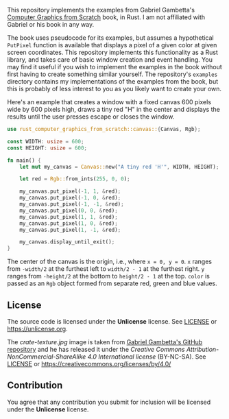 This repository implements the examples from Gabriel Gambetta's [Computer Graphics from
Scratch](https://gabrielgambetta.com/computer-graphics-from-scratch/) book, in Rust. I am not
affiliated with Gabriel or his book in any way.

The book uses pseudocode for its examples, but assumes a hypothetical `PutPixel` function is
available that displays a pixel of a given color at given screen coordinates. This repository
implements this functionality as a Rust library, and takes care of basic window creation and event
handling. You may find it useful if you wish to implement the examples in the book without first
having to create something similar yourself. The repository's `examples` directory contains my
implementations of the examples from the book, but this is probably of less interest to you as you
likely want to create your own.

Here's an example that creates a window with a fixed canvas 600 pixels wide by 600 pixels high,
draws a tiny red "H" in the center and displays the results until the user presses escape or closes
the window.

```rust
use rust_computer_graphics_from_scratch::canvas::{Canvas, Rgb};

const WIDTH: usize = 600;
const HEIGHT: usize = 600;

fn main() {
    let mut my_canvas = Canvas::new("A tiny red 'H'", WIDTH, HEIGHT);

    let red = Rgb::from_ints(255, 0, 0);

    my_canvas.put_pixel(-1, 1, &red);
    my_canvas.put_pixel(-1, 0, &red);
    my_canvas.put_pixel(-1, -1, &red);
    my_canvas.put_pixel(0, 0, &red);
    my_canvas.put_pixel(1, 1, &red);
    my_canvas.put_pixel(1, 0, &red);
    my_canvas.put_pixel(1, -1, &red);

    my_canvas.display_until_exit();
}
```

The center of the canvas is the origin, i.e., where `x = 0, y = 0`. `x` ranges from `-width/2`
at the furthest left to `width/2 - 1` at the furthest right. `y` ranges from `-height/2` at the
bottom to `height/2 - 1` at the top. `color` is passed as an `Rgb` object formed from separate red,
green and blue values.


## License

The source code is licensed under the **Unlicense** license. See [LICENSE](LICENSE) or
https://unlicense.org.

The _*crate-texture.jpg*_ image is taken from
[Gabriel Gambetta's GitHub repository](https://github.com/ggambetta/computer-graphics-from-scratch) and he has released
it under the _*Creative Commons Attribution-NonCommercial-ShareAlike 4.0 International license*_ (BY-NC-SA). See
[LICENSE](LICENSE) or
https://creativecommons.org/licenses/by/4.0/


## Contribution

You agree that any contribution you submit for inclusion will be licensed under the **Unlicense** license.
